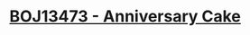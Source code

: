 # [BOJ13473 - Anniversary Cake](https://www.acmicpc.net/problem/13473)
<!--tags: constructive, geom, math-->
